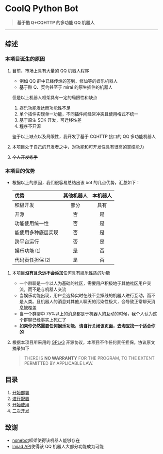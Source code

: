 # CoolQ Python Bot

> **基于酷 Q+CQHTTP 的多功能 QQ 机器人**

---

## 综述

### 本项目诞生的原因

1.  目前，市场上具有大量的 QQ 机器人程序

    - 例如 QQ 群中已经传烂的签到、修仙等的娱乐机器人
    - 基于酷 Q、契约甚至于 mirai 的原生插件的机器人

    但是以上机器人框架具有一定的局限性和缺点

    1. 娱乐功能发达而功能性不足
    2. 单个插件实现单一功能，不同插件间经常冲突且使用格式不统一
    3. 基于原生 SDK 开发，可迁移性差
    4. 程序不开源

    鉴于以上缺点以及局限性，我开发了基于 CQHTTP 接口的 QQ 多功能机器人

2.  本项目处于自己的开发者之中，对功能和可开发性具有很高的掌控能力

3.  ~~个人开发练手~~

### 本项目的优势

- 根据以上的原因，我们很容易总结出该 bot 的几点优势，汇总如下：

  | 优势               | 其他机器人 | 本机器人 |
  | :----------------- | :--------: | :------: |
  | 积极开发           |    部分    |   具有   |
  | 开源               |     否     |    是    |
  | 功能使用统一性     |     否     |    是    |
  | 能使用多种底层实现 |     否     |    是    |
  | 跨平台运行         |     否     |    是    |
  | 娱乐功能 ⑴         |     是     |    否    |
  | 代码责任担保 ⑵     |     是     |    否    |

1. 本项目**没有**且**永远不会添加**任何具有娱乐性质的功能
   - 一个群聊是一个以人为基础的社区，需要用户积极地于其他社区用户交流，而不是与机器人交流
   - 当娱乐功能出现，用户会选择实时在线不会掉线的机器人进行互动，而不是人类。且机器人的消息对其他人聊天的污染性极大，会导致正常聊天消息被覆盖
   - 当一个群聊中 75%以上的消息都是于机器人的互动的时候，我个人认为这个群聊已经事实上死亡了
   - **如果你仍然需要任何娱乐功能，请自行关闭该页面，去淘宝找一个适合你的**
   
2. 根据本项目所采用的 [GPLv3](https://github.com/mnixry/coolQPythonBot/blob/master/LICENSE#L591) 开源协议，本项目不作任何责任担保，协议原文摘录如下
   
   > THERE IS **NO WARRANTY** FOR THE PROGRAM, TO THE EXTENT PERMITTED BY APPLICABLE LAW.

## 目录

1. [开始部署](Deployment.md)
2. [进行配置](Configuration.md)
3. [开始使用](Usages.md)
4. [二次开发](Development.md)

## 致谢

- [nonebot](https://nonebot.cqp.moe)框架使得该机器人能够存在
- [Imjad API](https://api.imjad.cn)使得该 QQ 机器人大部分功能成为可能
